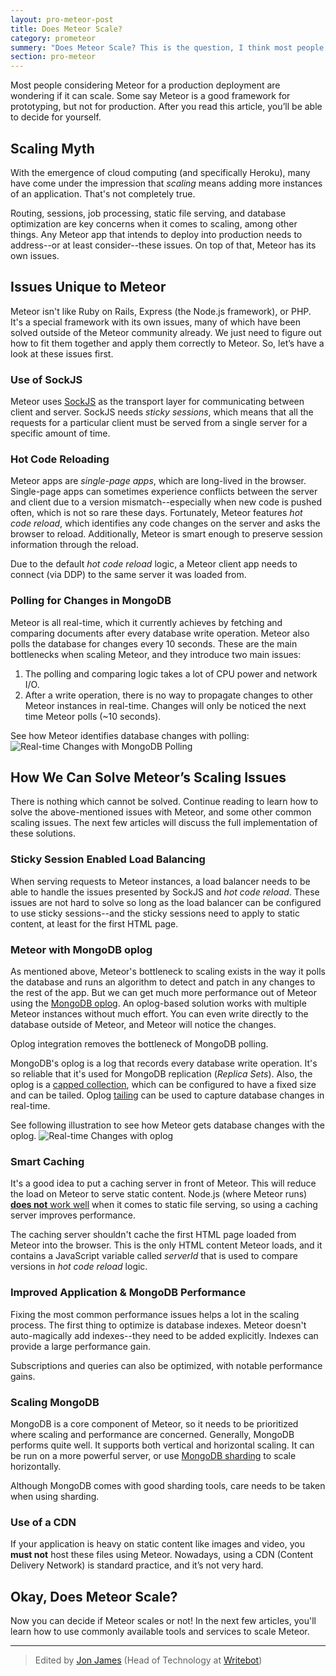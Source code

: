 ```yaml
---
layout: pro-meteor-post
title: Does Meteor Scale?
category: prometeor
summery: "Does Meteor Scale? This is the question, I think most people worried about Meteor. After you read this article, you can decide your own!"
section: pro-meteor
---
```


Most people considering Meteor for a production deployment are wondering if it can scale. Some say Meteor is a good framework for prototyping, but not for production. After you read this article, you’ll be able to decide for yourself.

## Scaling Myth

With the emergence of cloud computing (and specifically Heroku), many have come under the impression that _scaling_ means adding more instances of an application. That's not completely true. 

Routing, sessions, job processing, static file serving, and database optimization are key concerns when it comes to scaling, among other things. Any Meteor app that intends to deploy into production needs to address--or at least consider--these issues. On top of that, Meteor has its own issues. 

## Issues Unique to Meteor

Meteor isn't like Ruby on Rails, Express (the Node.js framework), or PHP. It's a special framework with its own issues, many of which have been solved outside of the Meteor community already. We just need to figure out how to fit them together and apply them correctly to Meteor. So, let’s have a look at these issues first.

### Use of SockJS

Meteor uses [SockJS](https://github.com/sockjs/sockjs-node) as the transport layer for communicating between client and server. SockJS needs _sticky sessions_, which means that all the requests for a particular client must be served from a single server for a specific amount of time.

### Hot Code Reloading

Meteor apps are _single-page apps_, which are long-lived in the browser. Single-page apps can sometimes experience conflicts between the server and client due to a version mismatch--especially when new code is pushed often, which is not so rare these days. Fortunately, Meteor features _hot code reload_, which identifies any code changes on the server and asks the browser to reload. Additionally, Meteor is smart enough to preserve session information through the reload.

Due to the default _hot code reload_ logic, a Meteor client app needs to connect (via DDP) to the same server it was loaded from.

### Polling for Changes in MongoDB

Meteor is all real-time, which it currently achieves by fetching and comparing documents after every database write operation. Meteor also polls the database for changes every 10 seconds. These are the main bottlenecks when scaling Meteor, and they introduce two main issues:

1. The polling and comparing logic takes a lot of CPU power and network I/O.
2. After a write operation, there is no way to propagate changes to other Meteor instances in real-time. Changes will only be noticed the next time Meteor polls (~10 seconds).

See how Meteor identifies database changes with polling:
![Real-time Changes with MongoDB Polling](https://i.cloudup.com/NUonhQFdUh.png)

## How We Can Solve Meteor’s Scaling Issues

There is nothing which cannot be solved. Continue reading to learn how to solve the above-mentioned issues with Meteor, and some other common scaling issues. The next few articles will discuss the full implementation of these solutions.

### Sticky Session Enabled Load Balancing

When serving requests to Meteor instances, a load balancer needs to be able to handle the issues presented by SockJS and _hot code reload_. These issues are not hard to solve so long as the load balancer can be configured to use sticky sessions--and the sticky sessions need to apply to static content, at least for the first HTML page. 

### Meteor with MongoDB oplog

As mentioned above, Meteor's bottleneck to scaling exists in the way it polls the database and runs an algorithm to detect and patch in any changes to the rest of the app. But we can get much more performance out of Meteor using the [MongoDB oplog](http://docs.mongodb.org/manual/core/replica-set-oplog/). An oplog-based solution works with multiple Meteor instances without much effort. You can even write directly to the database outside of Meteor, and Meteor will notice the changes.

Oplog integration removes the bottleneck of MongoDB polling.

MongoDB's oplog is a log that records every database write operation. It's so reliable that it's used for MongoDB replication (_Replica Sets_). Also, the oplog is a [capped collection](http://docs.mongodb.org/manual/core/capped-collections/), which can be configured to have a fixed size and can be tailed. Oplog [tailing](http://docs.mongodb.org/manual/tutorial/create-tailable-cursor/) can be used to capture database changes in real-time.

See following illustration to see how Meteor gets database changes with the oplog.
![Real-time Changes with oplog](https://i.cloudup.com/Qrw3Ezy2DE.png)

### Smart Caching

It's a good idea to put a caching server in front of Meteor. This will reduce the load on Meteor to serve static content. Node.js (where Meteor runs) [**does not** work well](http://www.quora.com/Node-js/What-are-the-disadvantages-of-using-Node-js-for-handling-static-resources/answer/Vineet-Markan) when it comes to static file serving, so using a caching server improves performance.

The caching server shouldn't cache the first HTML page loaded from Meteor into the browser. This is the only HTML content Meteor loads, and it contains a JavaScript variable called _serverId_ that is used to compare versions in _hot code reload_ logic.

### Improved Application & MongoDB Performance

Fixing the most common performance issues helps a lot in the scaling process. The first thing to optimize is database indexes. Meteor doesn't auto-magically add indexes--they need to be added explicitly. Indexes can provide a large performance gain. 

Subscriptions and queries can also be optimized, with notable performance gains.

### Scaling MongoDB

MongoDB is a core component of Meteor, so it needs to be prioritized where scaling and performance are concerned. Generally, MongoDB performs quite well. It supports both vertical and horizontal scaling. It can be run on a more powerful server, or use [MongoDB sharding](http://docs.mongodb.org/manual/sharding/) to scale horizontally. 

Although MongoDB comes with good sharding tools, care needs to be taken when using sharding.

### Use of a CDN

If your application is heavy on static content like images and video, you **must not** host these files using Meteor. Nowadays, using a CDN (Content Delivery Network) is standard practice, and it’s not very hard.

## Okay, Does Meteor Scale?

Now you can decide if Meteor scales or not! In the next few articles, you'll learn how to use commonly available tools and services to scale Meteor.

---------------

> Edited by [Jon James](https://twitter.com/jonjamz) (Head of Technology at [Writebot](http://writebot.com/))
